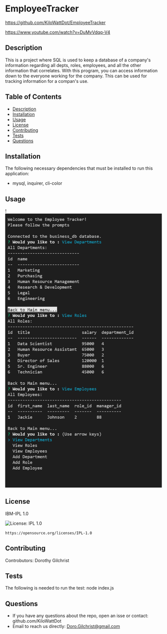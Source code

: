 # EmployeeTracker
  https://github.com/KiloWattDot/EmployeeTracker

  
  https://www.youtube.com/watch?v=DuMvVdqq-V4
  
  ## Description
  This is a project where SQL is used to keep a database of a company's information regarding all depts, roles, employees, and all the other information that correlates. With this program, you can access information down to the everyone working for the company. This can be used for tracking information for a compan's use.

  ## Table of Contents
  * [ Description](#description)
  * [ Installation](#installation)
  * [ Usage](#usage)
  * [ License](#license)
  * [ Contributing](#contributing)
  * [ Tests](#tests)
  * [ Questions](#questions)

  ## Installation
  The following necessary dependencies that must be installed to run this application:
  * mysql, inquirer, cli-color

  ## Usage
  !<img src= "employtracker cli.PNG">
  
  ## License
  IBM-IPL 1.0

   ![License: IPL 1.0](https://img.shields.io/badge/License-IPL%201.0-blue.svg)
  
    https://opensource.org/licenses/IPL-1.0


  ## Contributing
   Controbutors: Dorothy Gilchrist

  ## Tests
  The following is needed to run the test: node index.js
  
  ## Questions
  * If you have any questions about the repo, open an isse or contact: github.com/KiloWattDot
  * Email to reach us directly: Doro.Gilchrist@gmail.com






   

